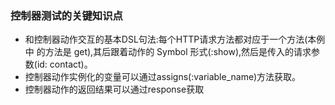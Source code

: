 ### 控制器测试的关键知识点

- 和控制器动作交互的基本DSL句法:每个HTTP请求方法都对应于一个方法(本例中 的方法是 get),其后跟着动作的 Symbol 形式(:show),然后是传入的请求参数(id: contact)。
- 控制器动作实例化的变量可以通过assigns(:variable_name)方法获取。
- 控制器动作的返回结果可以通过response获取
